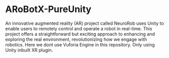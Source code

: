 # ARoBotX-PureUnity

An innovative augmented reality (AR) project called NeuroRob uses Unity to enable users to remotely control and operate a robot in real-time. This project offers a straightforward but exciting approach to enhancing and exploring the real environment, revolutionizing how we engage with robotics. Here we dont use Vuforia Engine in this repository. Only using Unity inbuilt XR plugin.
